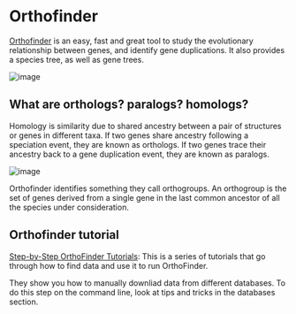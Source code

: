 
# Orthofinder

[Orthofinder](https://github.com/davidemms/OrthoFinder) is an easy, fast and great tool to study the evolutionary relationship between genes, and identify gene duplications. It also provides a species tree, as well as gene trees. 

![image](https://user-images.githubusercontent.com/46928237/191227132-3227f638-abd4-4804-9b91-fbc080c905d9.png)


## What are orthologs? paralogs? homologs? 
Homology is similarity due to shared ancestry between a pair of structures or genes in different taxa. If two genes share ancestry following a speciation event, they are known as orthologs. If two genes trace their ancestry back to a gene duplication event, they are known as paralogs.

![image](https://user-images.githubusercontent.com/46928237/193239122-33223055-afc8-4f47-91a1-3d341e18535f.png)

Orthofinder identifies something they call orthogroups. An orthogroup is the set of genes derived from a single gene in the last common ancestor of all the species under consideration.

## Orthofinder tutorial

[Step-by-Step OrthoFinder Tutorials](https://davidemms.github.io/menu/tutorials.html): This is a series of tutorials that go through how to find data and use it to run OrthoFinder. 

They show you how to manually downliad data from different databases. To do this step on the command line, look at tips and tricks in the databases section. 
